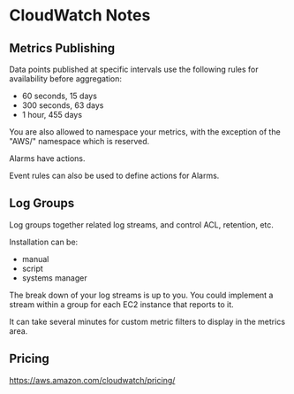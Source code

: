 # CloudWatch Notes

## Metrics Publishing
Data points published at specific intervals use the following rules for availability before aggregation:
 - 60 seconds, 15 days
 - 300 seconds, 63 days
 - 1 hour, 455 days

You are also allowed to namespace your metrics, with the exception of the "AWS/" namespace which is reserved.

Alarms have actions.

Event rules can also be used to define actions for Alarms.

## Log Groups
Log groups together related log streams, and control ACL, retention, etc.

Installation can be:
- manual
- script
- systems manager

The break down of your log streams is up to you. You could implement a stream within a group for each EC2 instance that reports to it.

It can take several minutes for custom metric filters to display in the metrics area.

## Pricing

https://aws.amazon.com/cloudwatch/pricing/